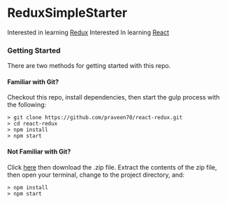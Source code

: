 # ReduxSimpleStarter

Interested in learning [Redux](https://redux.js.org/)
Interested In learning [React](https://reactjs.org/)

### Getting Started

There are two methods for getting started with this repo.

#### Familiar with Git?
Checkout this repo, install dependencies, then start the gulp process with the following:

```
> git clone https://github.com/praveen70/react-redux.git
> cd react-redux
> npm install
> npm start
```

#### Not Familiar with Git?
Click [here](https://github.com/praveen70/eact-redux/) then download the .zip file.  Extract the contents of the zip file, then open your terminal, change to the project directory, and:

```
> npm install
> npm start
```
